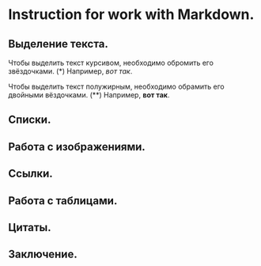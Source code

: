 # Instruction for work with Markdown.

## Выделение текста.

Чтобы выделить текст курсивом, необходимо обромить его звёздочками. (*) Например, *вот так*.

Чтобы выделить текст полужирным, необходимо обрамить его двойными вёздочками. (**) Например, **вот так**.


## Списки.

## Работа с изображениями.

## Ссылки.

## Работа с таблицами.

## Цитаты.

## Заключение.
